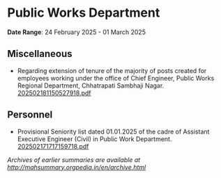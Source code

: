 # Public Works Department

**Date Range**: 24 February 2025 - 01 March 2025


## Miscellaneous
- Regarding extension of tenure of the majority of posts created for employees working under the office of Chief Engineer, Public Works Regional Department, Chhatrapati Sambhaji Nagar.\
  [202502181150527918.pdf](https://gr.maharashtra.gov.in/Site/Upload/Government%20Resolutions/English/202502181150527918.pdf)

## Personnel
- Provisional Seniority list dated 01.01.2025 of the cadre of Assistant Executive Engineer (Civil) in Public Work  Department.\
  [202502171717159718.pdf](https://gr.maharashtra.gov.in/Site/Upload/Government%20Resolutions/English/202502171717159718.pdf)


*Archives of earlier summaries are available at http://mahsummary.orgpedia.in/en/archive.html*